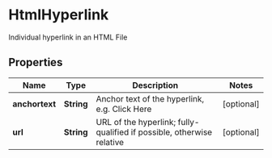

# HtmlHyperlink

Individual hyperlink in an HTML File
## Properties

Name | Type | Description | Notes
------------ | ------------- | ------------- | -------------
**anchortext** | **String** | Anchor text of the hyperlink, e.g. Click Here |  [optional]
**url** | **String** | URL of the hyperlink; fully-qualified if possible, otherwise relative |  [optional]



